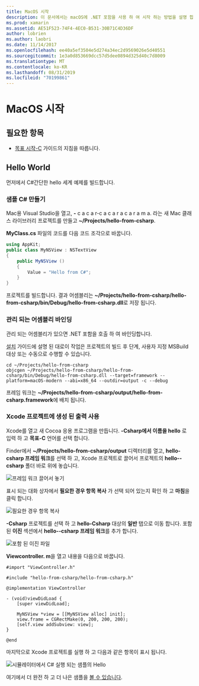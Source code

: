 ```yaml
---
title: MacOS 시작
description: 이 문서에서는 macOS에 .NET 포함을 사용 하 여 시작 하는 방법을 설명 합니다. 이 샘플에서는 요구 사항에 대해 설명 하 고, 관리 되는 어셈블리를 바인딩하고 Xcode 프로젝트에서 생성 된 출력을 사용 하는 방법을 보여 주는 샘플 응용 프로그램을 제공 합니다.
ms.prod: xamarin
ms.assetid: AE51F523-74F4-4EC0-B531-30B71C4D36DF
author: lobrien
ms.author: laobri
ms.date: 11/14/2017
ms.openlocfilehash: ee40a5ef3504e5d274a34ec2d9569026e5d40551
ms.sourcegitcommit: 1e3a0d853669dcc57d5dee0894d325d40c7d8009
ms.translationtype: MT
ms.contentlocale: ko-KR
ms.lasthandoff: 08/31/2019
ms.locfileid: "70199861"
---
```

# <a name="getting-started-with-macos"></a>MacOS 시작

## <a name="what-you-will-need"></a>필요한 항목

* [목표 시작-C](~/tools/dotnet-embedding/get-started/objective-c/index.md) 가이드의 지침을 따릅니다.

## <a name="hello-world"></a>Hello World

먼저에서 C#간단한 hello 세계 예제를 빌드합니다.

### <a name="create-c-sample"></a>샘플 C# 만들기

Mac용 Visual Studio을 열고, **-** c a c a r-c a c a r a c a r a m a. 라는 새 Mac 클래스 라이브러리 프로젝트를 만들고 **~/Projects/hello-from-csharp**.

**MyClass.cs** 파일의 코드를 다음 코드 조각으로 바꿉니다.

```csharp
using AppKit;
public class MyNSView : NSTextView
{
    public MyNSView ()
    {
        Value = "Hello from C#";
    }
}
```

프로젝트를 빌드합니다. 결과 어셈블리는 **~/Projects/hello-from-csharp/hello-from-csharp/bin/Debug/hello-from-csharp.dll**로 저장 됩니다.

### <a name="bind-the-managed-assembly"></a>관리 되는 어셈블리 바인딩

관리 되는 어셈블리가 있으면 .NET 포함을 호출 하 여 바인딩합니다.

[설치](~/tools/dotnet-embedding/get-started/install/install.md) 가이드에 설명 된 대로이 작업은 프로젝트의 빌드 후 단계, 사용자 지정 MSBuild 대상 또는 수동으로 수행할 수 있습니다.

```shell
cd ~/Projects/hello-from-csharp
objcgen ~/Projects/hello-from-csharp/hello-from-csharp/bin/Debug/hello-from-csharp.dll --target=framework --platform=macOS-modern --abi=x86_64 --outdir=output -c --debug
```

프레임 워크는 **~/Projects/hello-from-csharp/output/hello-from-csharp.framework**에 배치 됩니다.

### <a name="use-the-generated-output-in-an-xcode-project"></a>Xcode 프로젝트에 생성 된 출력 사용

Xcode를 열고 새 Cocoa 응용 프로그램을 만듭니다. **-Csharp에서 이름을 hello** 로 입력 하 고 **목표-C** 언어를 선택 합니다.

Finder에서 **~/Projects/hello-from-csharp/output** 디렉터리를 열고, **hello-csharp 프레임 워크**를 선택 하 고, Xcode 프로젝트로 끌어서 프로젝트의 **hello--csharp** 폴더 바로 위에 놓습니다.

![프레임 워크 끌어서 놓기](macos-images/hello-from-csharp-mac-drag-drop-framework.png)

표시 되는 대화 상자에서 **필요한 경우 항목 복사** 가 선택 되어 있는지 확인 하 고 **마침**을 클릭 합니다.

![필요한 경우 항목 복사](macos-images/hello-from-csharp-mac-copy-items-if-needed.png)

**-Csharp** 프로젝트를 선택 하 고 **hello-Csharp** 대상의 **일반** 탭으로 이동 합니다. 포함 된 **이진** 섹션에서 **hello--csharp 프레임 워크**를 추가 합니다.

![포함 된 이진 파일](macos-images/hello-from-csharp-mac-embedded-binaries.png)

**Viewcontroller. m**을 열고 내용을 다음으로 바꿉니다.

```objc
#import "ViewController.h"

#include "hello-from-csharp/hello-from-csharp.h"

@implementation ViewController

- (void)viewDidLoad {
    [super viewDidLoad];
    
    MyNSView *view = [[MyNSView alloc] init];
    view.frame = CGRectMake(0, 200, 200, 200);
    [self.view addSubview: view];
}

@end
```

마지막으로 Xcode 프로젝트를 실행 하 고 다음과 같은 항목이 표시 됩니다.

![시뮬레이터에서 C# 실행 되는 샘플의 Hello](macos-images/hello-from-csharp-mac.png)

여기에서 더 완전 하 고 더 나은 샘플을 [볼 수 있습니다](https://github.com/mono/Embeddinator-4000/tree/objc/samples/mac/weather).
